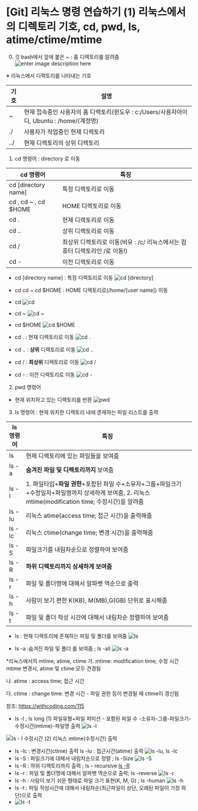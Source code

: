 
# [Git] 리눅스 명령 연습하기 (1) 리눅스에서의 디렉토리 기호, cd, pwd, ls, atime/ctime/mtime
0. 깃 bash에서 앞에 붙은 ~ : 홈 디렉토리를 알려줌
![enter image description here](https://github.com/hy6219/TIL-Today-I-Learned-/raw/main/gitStudy/doItStudy/InstallGit/Ubuntu/%EC%9A%B0%EB%B6%84%ED%88%AC%EC%97%90%EC%84%9C%20%EA%B9%83%20%EC%84%A4%EC%B9%98%ED%95%98%EA%B8%B0_5.%EA%B9%83%20%EB%A0%88%ED%8F%AC%EC%A7%80%ED%86%A0%EB%A6%AC%20%EB%82%B4%EB%A0%A4%EB%B0%9B%EA%B8%B0.PNG?raw=true)

※ 리눅스에서 디렉토리를 나타내는 기호

|기호| 설명
|--|--
| ~ | 현재 접속중인 사용자의 홈 디렉토리(윈도우 : c:/Users/사용자아이디, Ubuntu : /home/(계정명)
|./ | 사용자가 작업중인 현재 디렉토리
|../ | 현재 디렉토리의 상위 디렉토리

1. cd 명령어 : directory 로 이동

|cd 명령어  |특징
|--|--|
|cd [directory name] | 특정 디렉토리로 이동
|cd , cd ~ , cd $HOME  |HOME 디렉토리로 이동
|cd .|현재 디렉토리로 이동
|cd ..| 상위 디렉토리로 이동
|cd / | 최상위 디렉토리로 이동(비유 : /c/ 리눅스에서는 컴퓨터 디렉토리인 /로 이동!)
|cd - | 이전 디렉토리로 이동

- cd [directory name]  : 특정 디렉토리로 이동
![cd [directory]](https://github.com/hy6219/TIL-Today-I-Learned-/blob/main/gitStudy/doItStudy/linux/commands/cd/cd%20directory%20-%20directory%EB%A1%9C%20%EC%9D%B4%EB%8F%99.PNG?raw=true)

- cd 
  cd ~
  cd $HOME    : HOME 디렉토리로(/home/[user name]) 이동
 -  cd
 ![cd ](https://github.com/hy6219/TIL-Today-I-Learned-/blob/main/gitStudy/doItStudy/linux/commands/cd/cd%20%ED%99%88%EB%94%94%EB%A0%89%ED%86%A0%EB%A6%AC%EB%A1%9C%20%EC%9D%B4%EB%8F%992.PNG?raw=true)

-  cd ~
![cd ~](https://github.com/hy6219/TIL-Today-I-Learned-/blob/main/gitStudy/doItStudy/linux/commands/cd/cd%20~%20home%20directory%EB%A1%9C%20%EC%9D%B4%EB%8F%99.PNG?raw=true)

- cd $HOME
![cd $HOME](https://github.com/hy6219/TIL-Today-I-Learned-/blob/main/gitStudy/doItStudy/linux/commands/cd/cd%20HOME,%20pwd.PNG?raw=true)

- cd . : 현재 디렉토리로 이동
![cd .](https://github.com/hy6219/TIL-Today-I-Learned-/blob/main/gitStudy/doItStudy/linux/commands/cd/cd%20.%20%ED%98%84%EC%9E%AC%20%EB%94%94%EB%A0%89%ED%86%A0%EB%A6%AC%EB%A1%9C%20%EC%9D%B4%EB%8F%99.PNG?raw=true)

- cd ..  : **상위** 디렉토리로 이동
![cd ..](https://github.com/hy6219/TIL-Today-I-Learned-/blob/main/gitStudy/doItStudy/linux/commands/cd/cd%20..%20%EC%83%81%EC%9C%84%20%EB%94%94%EB%A0%89%ED%86%A0%EB%A6%AC%EB%A1%9C%20%EC%9D%B4%EB%8F%99.PNG?raw=true)

- cd / : **최상위** 디렉토리로 이동
![cd /](https://github.com/hy6219/TIL-Today-I-Learned-/blob/main/gitStudy/doItStudy/linux/commands/cd/cd%20%20%EC%B5%9C%EC%83%81%EC%9C%84%20%EB%94%94%EB%A0%89%ED%86%A0%EB%A6%AC%EB%A1%9C%20%EC%9D%B4%EB%8F%99.PNG?raw=true)
- cd - : 이전 디렉토리로 이동
![cd -](https://github.com/hy6219/TIL-Today-I-Learned-/blob/main/gitStudy/doItStudy/linux/commands/cd/cd%20-%20%EC%9D%B4%EC%A0%84%20%EA%B2%BD%EB%A1%9C%EB%A1%9C%20%EC%9D%B4%EB%8F%99.PNG?raw=true)
2. pwd 명령어
- 현재 위치하고 있는 디렉토리를 반환
![pwd](https://github.com/hy6219/TIL-Today-I-Learned-/blob/main/gitStudy/doItStudy/linux/commands/pwd/pwd.PNG?raw=true)

3. ls 명령어 : 현재 위치한 디렉토리 내에 존재하는 파일 리스트를 출력


|   ls 명령어|특징
|--|--|
|ls| 현재 디렉토리에 있는 파일들을 보여줌
|ls -a |**숨겨진 파일 및 디렉토리까지** 보여줌
|ls -l |1. 파일타입+**파일 권한**+포함된 파일 수+소유자+그룹+파일크기+수정일자+파일명까지 상세하게 보여줌,  2. 리눅스 mtime(modification time; 수정시간)을 알려줌
|ls -lu| 리눅스 atime(access time; 접근 시간)을 출력해줌
|ls -lc| 리눅스 ctime(change time; 변경 시간)을 출력해줌
|ls -S |파일크기를 내림차순으로 정렬하여 보여줌
|ls -R |**하위 디렉토리까지 상세하게 보여줌**
|ls -r |파일 및 폴더명에 대해서 알파벳 역순으로 출력 
|ls -h |사람이 보기 편한 K(KB), M(MB),G(GB) 단위로 표시해줌
|ls -t |파일 및 폴더 작성 시간에 대해서 내림차순 정렬하여 보여줌

- ls  : 현재 디렉토리에 존재하는 파일 및 폴더를 보여줌 ![ls](https://github.com/hy6219/TIL-Today-I-Learned-/blob/main/gitStudy/doItStudy/linux/commands/ls/ls.PNG?raw=true)

- ls -a :숨겨진 파일 및 폴더 를 보여줌 ; ls -all
![ls -a](https://github.com/hy6219/TIL-Today-I-Learned-/blob/main/gitStudy/doItStudy/linux/commands/ls/ls%20-a.PNG?raw=true)

*리눅스에서의 mtime, atime, ctime
가. mtime: modification time; 수정 시간
      mtime 변경시, atime 및 ctime 모두 견경됨

나. atime : access time; 접근 시간

다. ctime : change time: 변경 시간 - 파일 권한 등이 변경될 때 ctime이 갱신됨

참조: https://withcoding.com/115

- ls -l ; ls long
(1) 파일유형+파일 퍼미션 - 포함된 파일 수 -소유자-그룹-파일크기-수정시간(mtime)-파일명 출력
![ls -l](https://github.com/hy6219/TIL-Today-I-Learned-/blob/main/gitStudy/doItStudy/linux/commands/ls/ls%20-l.png?raw=true)

![ls - l  수정시간](https://github.com/hy6219/TIL-Today-I-Learned-/blob/main/gitStudy/doItStudy/linux/commands/ls/ls%20-l_2_%EC%88%98%EC%A0%95%EC%8B%9C%EA%B0%84%20%EC%95%8C%EB%A0%A4%EC%A4%8C.PNG?raw=true)
(2) 리눅스 mtime(수정시간) 출력

- ls -lc : 변경시간(ctime) 출력
  ls -lu : 접근시간(atime) 출력
![ls -lu, ls -lc](https://github.com/hy6219/TIL-Today-I-Learned-/blob/main/gitStudy/doItStudy/linux/commands/ls/ls%20-lu%20_%20atime,%20ls%20-lc_%20ctime.PNG?raw=true)
- ls -S : 파일크기에 대해서 내림차순으로 정렬 ; ls -Size
![ls -S](https://github.com/hy6219/TIL-Today-I-Learned-/blob/main/gitStudy/doItStudy/linux/commands/ls/ls%20-S%20%ED%8C%8C%EC%9D%BC%20%ED%81%AC%EA%B8%B0%EC%88%9C%EC%9C%BC%EB%A1%9C%20%EB%82%B4%EB%A6%BC%EC%B0%A8%EC%88%9C%EC%9C%BC%EB%A1%9C%20%EC%A0%95%EB%A0%AC%ED%95%98%EC%97%AC%20%EC%B6%9C%EB%A0%A5.PNG?raw=true)
- ls -R : 하위 디렉토리까지 출력 ; ls - recursive
[ls -R](https://github.com/hy6219/TIL-Today-I-Learned-/blob/main/gitStudy/doItStudy/linux/commands/ls/ls%20-R.mkv)
- ls -r : 파일 및 폴더명에 대해서 알파벳 역순으로 출력; ls -reverse
![ls -r](https://github.com/hy6219/TIL-Today-I-Learned-/blob/main/gitStudy/doItStudy/linux/commands/ls/ls%20-r%20%EC%95%8C%ED%8C%8C%EB%B2%B3%20%EC%97%AD%EC%88%9C%EC%9C%BC%EB%A1%9C%20%EC%B6%9C%EB%A0%A5.PNG?raw=true)
- ls -h : 사람이 보기 쉬운 형태로 파일 크기 표현(K, M, G) ; ls -human
  ![ls -h](https://github.com/hy6219/TIL-Today-I-Learned-/blob/main/gitStudy/doItStudy/linux/commands/ls/ls%20-h.PNG?raw=true)
- ls -t :  파일 작성시간에 대해서 내림차순(최근파일이 상단, 오래된 파일이 가장 하단)으로 출력
- ![ls -t](https://github.com/hy6219/TIL-Today-I-Learned-/blob/main/gitStudy/doItStudy/linux/commands/ls/ls%20-t%20%ED%8C%8C%EC%9D%BC%20%EC%9E%91%EC%84%B1%EC%8B%9C%EA%B0%84%20%EC%88%9C%EC%9C%BC%EB%A1%9C%20%EB%82%B4%EB%A6%BC%EC%B0%A8%EC%88%9C%20%ED%91%9C%EC%8B%9C_%EC%B5%9C%EC%8B%A0-%EC%98%A4%EB%9E%98%EB%90%9C%20%EC%88%9C.PNG?raw=true)


